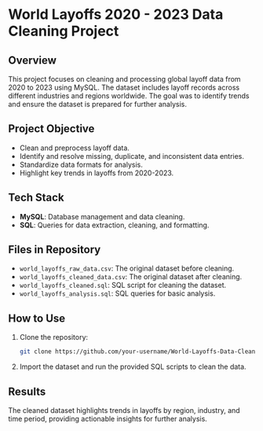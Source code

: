 # World Layoffs 2020 - 2023 Data Cleaning Project

## Overview
This project focuses on cleaning and processing global layoff data from 2020 to 2023 using MySQL. The dataset includes layoff records across different industries and regions worldwide. The goal was to identify trends and ensure the dataset is prepared for further analysis.

## Project Objective
- Clean and preprocess layoff data.
- Identify and resolve missing, duplicate, and inconsistent data entries.
- Standardize data formats for analysis.
- Highlight key trends in layoffs from 2020-2023.

## Tech Stack
- **MySQL**: Database management and data cleaning.
- **SQL**: Queries for data extraction, cleaning, and formatting.

## Files in Repository
- `world_layoffs_raw_data.csv`: The original dataset before cleaning.
- `world_layoffs_cleaned_data.csv`: The original dataset after cleaning.
- `world_layoffs_cleaned.sql`: SQL script for cleaning the dataset.
- `world_layoffs_analysis.sql`: SQL queries for basic analysis.

## How to Use
1. Clone the repository: 
   ```bash
   git clone https://github.com/your-username/World-Layoffs-Data-Cleaning-2020-2023.git
   ```
2. Import the dataset and run the provided SQL scripts to clean the data.

## Results
The cleaned dataset highlights trends in layoffs by region, industry, and time period, providing actionable insights for further analysis.
